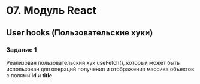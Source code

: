 # 07. Модуль React

## User hooks (Пользовательские хуки)
### Задание 1
Реализован пользовательский хук useFetch(), который может быть использован для операций получения и отображения массива объектов с полями **id** и **title**
